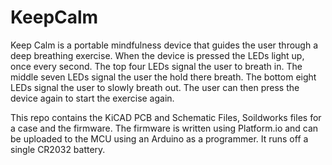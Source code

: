 # KeepCalm

Keep Calm is a portable mindfulness device that guides the user through a deep breathing exercise. When the device is pressed the LEDs light up, once every second. The top four LEDs signal the user to breath in. The middle seven LEDs signal the user the hold there breath. The bottom eight LEDs signal the user to slowly breath out. The user can then press the device again to start the exercise again.

This repo contains the KiCAD PCB and Schematic Files, Soildworks files for a case and the firmware. The firmware is written using Platform.io and can be uploaded to the MCU using an Arduino as a programmer. It runs off a single CR2032 battery.
